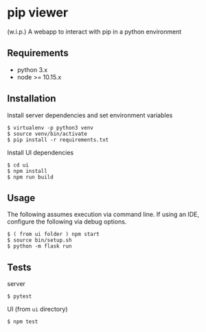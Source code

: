 # pip viewer
(w.i.p.) A webapp to interact with pip in a python environment

## Requirements
* python 3.x
* node >= 10.15.x

## Installation
Install server dependencies and set environment variables

    $ virtualenv -p python3 venv
    $ source venv/bin/activate
    $ pip install -r requirements.txt

Install UI dependencies

    $ cd ui
    $ npm install
    $ npm run build

## Usage
The following assumes execution via command line. If using an IDE, configure the following via debug options.

    $ ( from ui folder ) npm start
    $ source bin/setup.sh
    $ python -m flask run

## Tests
server

    $ pytest

UI (from `ui` directory)

    $ npm test
